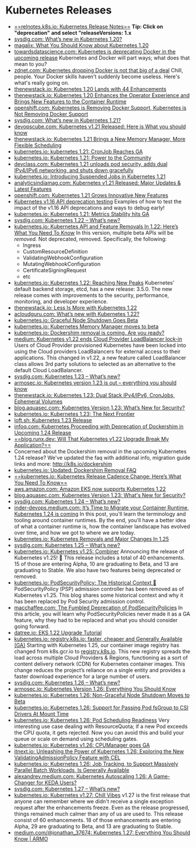 # Kubernetes Releases

- [==relnotes.k8s.io: Kubernetes Release Notes==](https://relnotes.k8s.io) **Tip: Click on "deprecation" and select "releaseVersions: 1.x**
- [sysdig.com: What’s new in Kubernetes 1.20?](https://sysdig.com/blog/whats-new-kubernetes-1-20/)
- [magalix: What You Should Know about Kubernetes 1.20](https://www.magalix.com/blog/what-you-should-know-about-kubernetes-1.20)
- [towardsdatascience.com: Kubernetes is deprecating Docker in the upcoming release](https://towardsdatascience.com/kubernetes-is-deprecating-docker-in-the-upcoming-release-2a03d607934a) Kubernetes and Docker will part ways; what does that mean to you?
- [zdnet.com: Kubernetes dropping Docker is not that big of a deal](https://www.zdnet.com/article/kubernetes-dropping-docker-is-not-that-big-of-a-deal/) Chill, people. Your Docker skills haven't suddenly become useless. Here's what's really going on.
- [thenewstack.io: Kubernetes 1.20 Lands with 44 Enhancements](https://thenewstack.io/kubernetes-1-20-lands-with-44-enhancements/)
- [thenewstack.io: Kubernetes 1.20 Enhances the Operator Experience and Brings New Features to the Container Runtime](https://thenewstack.io/kubernetes-1-20-enhances-the-operator-experience-and-brings-new-features-to-the-container-runtime/)
- [openshift.com: Kubernetes is Removing Docker Support, Kubernetes is Not Removing Docker Support](https://www.openshift.com/blog/kubernetes-is-removing-docker-support-kubernetes-is-not-removing-docker-support)
- [sysdig.com: What’s new in Kubernetes 1.21?](https://sysdig.com/blog/whats-new-kubernetes-1-21/)
- [devopscube.com: Kubernetes v1.21 Released: Here is What you should know](https://devopscube.com/kubernetes-v1-21-released/)
- [thenewstack.io: Kubernetes 1.21 Brings a New Memory Manager, More Flexible Scheduling](https://thenewstack.io/kubernetes-1-21-brings-a-new-memory-manager-more-flexible-scheduling/)
- [kubernetes.io: kubernetes 1.21: CronJob Reaches GA](https://kubernetes.io/blog/2021/04/09/kubernetes-release-1.21-cronjob-ga/)
- [kubernetes.io: Kubernetes 1.21: Power to the Community](https://kubernetes.io/blog/2021/04/08/kubernetes-1-21-release-announcement/)
- [devclass.com: Kubernetes 1.21 unloads pod security, adds dual IPv4/IPv6 networking, and shuts down gracefully](https://devclass.com/2021/04/09/kubernetes-1-21-unloads-pod-security-adds-dual-ipv4-ipv6-networking-and-shuts-down-gracefully/)
- [kubernetes.io: Introducing Suspended Jobs in Kubernetes 1.21](https://kubernetes.io/blog/2021/04/12/introducing-suspended-jobs/)
- [analyticsindiamag.com: Kubernetes v1.21 Released: Major Updates & Latest Features](https://analyticsindiamag.com/kubernetes-v1-21-released-major-updates-latest-features/)
- [openshift.com: Kubernetes 1.21 Grows Innovative New Features](https://www.openshift.com/blog/kubernetes-1.21-grows-innovative-new-features)
- [Kubernetes v1.16 API deprecation testing](https://gist.github.com/jimangel/0014770713cdca8b363816930ef2520f) Examples of how to test the impact of the v1.16 API deprecations and ways to debug early!
- [kubernetes.io: Kubernetes 1.21: Metrics Stability hits GA](https://kubernetes.io/blog/2021/04/23/kubernetes-release-1.21-metrics-stability-ga/)
- [sysdig.com: Kubernetes 1.22 – What’s new?](https://sysdig.com/blog/kubernetes-1-22-whats-new/)
- [kubernetes.io: Kubernetes API and Feature Removals In 1.22: Here’s What You Need To Know](https://kubernetes.io/blog/2021/07/14/upcoming-changes-in-kubernetes-1-22/) In this version, multiple beta APIs will be *removed.* Not deprecated, removed. Specifically, the following:
    - Ingress
    - CustomResourceDefinition
    - ValidatingWebhookConfiguration
    - MutatingWebhookConfiguration
    - CertificateSigningRequest
    - etc
- [kubernetes.io: Kubernetes 1.22: Reaching New Peaks](https://kubernetes.io/blog/2021/08/04/kubernetes-1-22-release-announcement/) Kubernetes' default backend storage, etcd, has a new release: 3.5.0. The new release comes with improvements to the security, performance, monitoring, and developer experience.
- [thenewstack.io: Less Is More with Kubernetes 1.22](https://thenewstack.io/less-is-more-with-kubernetes-1-22/)
- [acloudguru.com: What’s new with Kubernetes 1.22?](https://acloudguru.com/blog/engineering/whats-new-with-kubernetes-1-22)
- [kubernetes.io: Graceful Node Shutdown Goes Beta](https://kubernetes.io/blog/2021/04/21/graceful-node-shutdown-beta/)
- [kubernetes.io: Kubernetes Memory Manager moves to beta](https://kubernetes.io/blog/2021/08/11/kubernetes-1-22-feature-memory-manager-moves-to-beta/)
- [kubernetes.io: Dockershim removal is coming. Are you ready?](https://kubernetes.io/blog/2021/11/12/are-you-ready-for-dockershim-removal)
- [medium: Kubernetes v1.22 ends Cloud Provider LoadBalancer lock-in](https://medium.com/thermokline/kubernetes-v1-22-ends-cloud-provider-loadbalancer-lock-in-80ed7907695e) Users of Cloud Provider provisioned Kubernetes have been locked into using the Cloud providers LoadBalancers for external access to their applications. This changed in v1.22, a new feature called LoadBalancer class allows 3rd party solutions to selected as an alternative to the default Cloud LoadBalancer.
- [sysdig.com: Kubernetes 1.23 – What’s new?](https://sysdig.com/blog/kubernetes-1-23-whats-new/)
- [armosec.io: Kubernetes version 1.23 is out – everything you should know](https://www.armosec.io/blog/kubernetes-version-1-23-is-out-everything-you-should-know)
- [thenewstack.io: Kubernetes 1.23: Dual Stack IPv4/IPv6, CronJobs, Ephemeral Volumes](https://thenewstack.io/kubernetes-1-23-dual-stack-ipv4-ipv6-cronjobs-ephemeral-volumes/)
- [blog.aquasec.com: Kubernetes Version 1.23: What’s New for Security?](https://blog.aquasec.com/kubernetes-version-1.23-security-features)
- [kubernetes.io: Kubernetes 1.23: The Next Frontier](https://kubernetes.io/blog/2021/12/07/kubernetes-1-23-release-announcement/)
- [loft.sh: Kubernetes 1.23 Release](https://loft.sh/blog/kubernetes-1.23-release/)
- [infoq.com: Kubernetes Proceeding with Deprecation of Dockershim in Upcoming 1.24 Release](https://www.infoq.com/news/2022/01/kubernetes-dockershim-removal/)
- [==blog.runx.dev: Will That Kubernetes v1.22 Upgrade Break My Application?==](https://blog.runx.dev/will-that-kubernetes-v1-22-upgrade-break-my-application-cc339dc2e2c7)
- Concerned about the Dockershim removal in the upcoming Kubernetes 1.24 release? We've updated the faq with additional info, migration guide links and more: http://k8s.io/dockershim
- [kubernetes.io: Updated: Dockershim Removal FAQ](https://kubernetes.io/blog/2022/02/17/dockershim-faq/)
- [==kubernetes.io: Kubernetes Release Cadence Change: Here’s What You Need To Know==](https://kubernetes.io/blog/2021/07/20/new-kubernetes-release-cadence/)
- [aws.amazon.com: Amazon EKS now supports Kubernetes 1.22](https://aws.amazon.com/blogs/containers/amazon-eks-now-supports-kubernetes-1-22/)
- [blog.aquasec.com: Kubernetes Version 1.23: What's New for Security?](https://blog.aquasec.com/kubernetes-version-1.23-security-features)
- [sysdig.com: Kubernetes 1.24 – What’s new?](https://sysdig.com/blog/kubernetes-1-24-whats-new/)
- [inder-devops.medium.com: It’s Time to Migrate your Container Runtime, Kubernetes 1.24 is coming](https://inder-devops.medium.com/its-time-to-migrate-your-container-runtime-kubernetes-1-24-is-coming-f0c0b6b9bb90) In this post, you'll learn the terminology and tooling around container runtimes. By the end, you'll have a better idea of what a container runtime is, how the container landscape has evolved over time, and how we got to where we are today.
- [kubernetes.io: Kubernetes Removals and Major Changes In 1.25](https://kubernetes.io/blog/2022/08/04/upcoming-changes-in-kubernetes-1-25/)
- [sysdig.com: Kubernetes 1.25 – What’s new?](https://sysdig.com/blog/kubernetes-1-25-whats-new/)
- [kubernetes.io: Kubernetes v1.25: Combiner](https://kubernetes.io/blog/2022/08/23/kubernetes-v1-25-release/) Announcing the release of Kubernetes v1.25! 🚀 This release includes a total of 40 enhancements. 15 of those are entering Alpha, 10 are graduating to Beta, and 13 are graduating to Stable. We also have two features being deprecated or removed.
- [kubernetes.io: PodSecurityPolicy: The Historical Context 🌟](https://kubernetes.io/blog/2022/08/23/podsecuritypolicy-the-historical-context/) PodSecurityPolicy (PSP) admission controller has been removed as of Kubernetes v1.25. This blog shares some historical context and why it has been replaced by Pod Security admission control.
- [macchaffee.com: The Fumbled Deprecation of PodSecurityPolicies](https://www.macchaffee.com/blog/2022/psp-deprecation/) In this article, you will learn why PodSecurityPolicies never made it as a GA feature, why they had to be replaced and what you should consider going forward.
- [datree.io: EKS 1.22 Upgrade Tutorial](https://datree.io/resources/eks-1-22-upgrade-tutorial)
- [kubernetes.io: registry.k8s.io: faster, cheaper and Generally Available (GA)](https://kubernetes.io/blog/2022/11/28/registry-k8s-io-faster-cheaper-ga/) Starting with Kubernetes 1.25, our container image registry has changed from k8s.gcr.io to [registry.k8s.io](https://registry.k8s.io/). This new registry spreads the load across multiple Cloud Providers & Regions, functioning as a sort of content delivery network (CDN) for Kubernetes container images. This change reduces the project’s reliance on a single entity and provides a faster download experience for a large number of users.
- [sysdig.com: Kubernetes 1.26 – What’s new?](https://sysdig.com/blog/kubernetes-1-26-whats-new/)
- [armosec.io: Kubernetes Version 1.26: Everything You Should Know](https://www.armosec.io/blog/kubernetes-1-26-everything-you-should-know/)
- [kubernetes.io: Kubernetes 1.26: Non-Graceful Node Shutdown Moves to Beta](https://kubernetes.io/blog/2022/12/16/kubernetes-1-26-non-graceful-node-shutdown-beta/)
- [kubernetes.io: Kubernetes 1.26: Support for Passing Pod fsGroup to CSI Drivers At Mount Time](https://kubernetes.io/blog/2022/12/23/kubernetes-12-06-fsgroup-on-mount/)
- [kubernetes.io: Kubernetes 1.26: Pod Scheduling Readiness](https://kubernetes.io/blog/2022/12/26/pod-scheduling-readiness-alpha/) Very interesting use case dealing with ResourceQuota; if a new Pod exceeds the CPU quota, it gets rejected. Now you can avoid this and build your queue or scale on demand using scheduling gates.
- [kubernetes.io: Kubernetes v1.26: CPUManager goes GA](https://kubernetes.io/blog/2022/12/27/cpumanager-ga/)
- [itnext.io: Unleashing the Power of Kubernetes 1.26: Exploring the New ValidatingAdmissionPolicy Feature with CEL](https://itnext.io/unleashing-the-power-of-kubernetes-1-26-56979ee667fd)
- [kubernetes.io: Kubernetes 1.26: Job Tracking, to Support Massively Parallel Batch Workloads, Is Generally Available](https://kubernetes.io/blog/2022/12/29/scalable-job-tracking-ga/)
- [alexandrev.medium.com: Kubernetes Autoscaling 1.26: A Game-Changer for KEDA Users?](https://alexandrev.medium.com/kubernetes-autoscaling-1-26-a-game-changer-for-keda-users-c718a81fb155)
- [sysdig.com: Kubernetes 1.27 – What’s new?](https://sysdig.com/blog/kubernetes-1-27-whats-new/)
- [kubernetes.io: Kubernetes v1.27: Chill Vibes](https://kubernetes.io/blog/2023/04/11/kubernetes-v1-27-release/) v1.27 is the first release that anyone can remember where we didn't receive a single exception request after the enhancements freeze. Even as the release progressed, things remained much calmer than any of us are used to. This release consist of 60 enhancements. 18 of those enhancements are entering Alpha, 29 are graduating to Beta, and 13 are graduating to Stable.
- [medium.com/@jonathan_37674: Kubernetes 1.27: Everything You Should Know | ARMO](https://medium.com/@jonathan_37674/kubernetes-1-27-everything-you-should-know-armo-236de6d77272)
